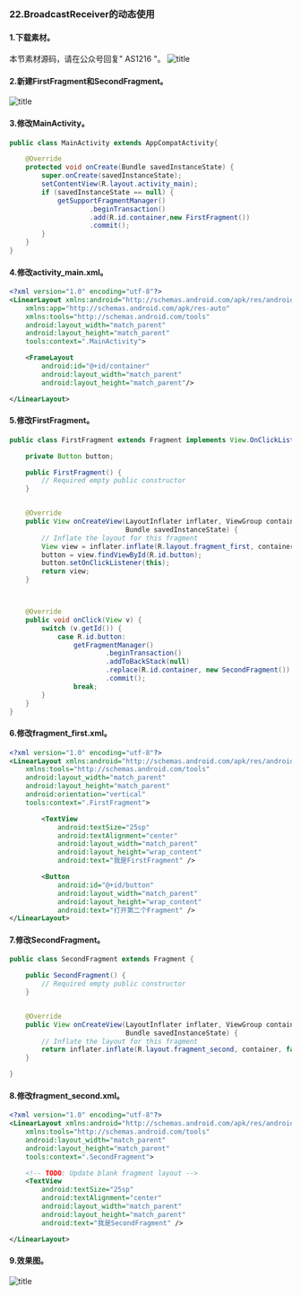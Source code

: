 ### 22.BroadcastReceiver的动态使用
#### 1.下载素材。
本节素材源码，请在公众号回复" AS1216 "。
![title](https://raw.githubusercontent.com/JSZNopi/JSZImage/master/gitnote/2019/10/30/WXCODE-1572446034519.jpeg)

#### 2.新建FirstFragment和SecondFragment。
![title](https://raw.githubusercontent.com/JSZNopi/JSZImage/master/gitnote/2019/12/16/1-1576479722241.gif)

#### 3.修改MainActivity。
```java
public class MainActivity extends AppCompatActivity{

    @Override
    protected void onCreate(Bundle savedInstanceState) {
        super.onCreate(savedInstanceState);
        setContentView(R.layout.activity_main);
        if (savedInstanceState == null) {
            getSupportFragmentManager()
                    .beginTransaction()
                    .add(R.id.container,new FirstFragment())
                    .commit();
        }
    }
}
```

#### 4.修改activity_main.xml。
```xml
<?xml version="1.0" encoding="utf-8"?>
<LinearLayout xmlns:android="http://schemas.android.com/apk/res/android"
    xmlns:app="http://schemas.android.com/apk/res-auto"
    xmlns:tools="http://schemas.android.com/tools"
    android:layout_width="match_parent"
    android:layout_height="match_parent"
    tools:context=".MainActivity">

    <FrameLayout
        android:id="@+id/container"
        android:layout_width="match_parent"
        android:layout_height="match_parent"/>

</LinearLayout>
```

#### 5.修改FirstFragment。
```java
public class FirstFragment extends Fragment implements View.OnClickListener {

    private Button button;

    public FirstFragment() {
        // Required empty public constructor
    }


    @Override
    public View onCreateView(LayoutInflater inflater, ViewGroup container,
                             Bundle savedInstanceState) {
        // Inflate the layout for this fragment
        View view = inflater.inflate(R.layout.fragment_first, container, false);
        button = view.findViewById(R.id.button);
        button.setOnClickListener(this);
        return view;
    }



    @Override
    public void onClick(View v) {
        switch (v.getId()) {
            case R.id.button:
                getFragmentManager()
                        .beginTransaction()
                        .addToBackStack(null)
                        .replace(R.id.container, new SecondFragment())
                        .commit();
                break;
        }
    }
}
```
#### 6.修改fragment_first.xml。
```xml
<?xml version="1.0" encoding="utf-8"?>
<LinearLayout xmlns:android="http://schemas.android.com/apk/res/android"
    xmlns:tools="http://schemas.android.com/tools"
    android:layout_width="match_parent"
    android:layout_height="match_parent"
    android:orientation="vertical"
    tools:context=".FirstFragment">

        <TextView
            android:textSize="25sp"
            android:textAlignment="center"
            android:layout_width="match_parent"
            android:layout_height="wrap_content"
            android:text="我是FirstFragment" />

        <Button
            android:id="@+id/button"
            android:layout_width="match_parent"
            android:layout_height="wrap_content"
            android:text="打开第二个Fragment" />
</LinearLayout>
```
#### 7.修改SecondFragment。
```java
public class SecondFragment extends Fragment {

    public SecondFragment() {
        // Required empty public constructor
    }


    @Override
    public View onCreateView(LayoutInflater inflater, ViewGroup container,
                             Bundle savedInstanceState) {
        // Inflate the layout for this fragment
        return inflater.inflate(R.layout.fragment_second, container, false);
    }

}
```
#### 8.修改fragment_second.xml。
```xml
<?xml version="1.0" encoding="utf-8"?>
<LinearLayout xmlns:android="http://schemas.android.com/apk/res/android"
    xmlns:tools="http://schemas.android.com/tools"
    android:layout_width="match_parent"
    android:layout_height="match_parent"
    tools:context=".SecondFragment">

    <!-- TODO: Update blank fragment layout -->
    <TextView
        android:textSize="25sp"
        android:textAlignment="center"
        android:layout_width="match_parent"
        android:layout_height="match_parent"
        android:text="我是SecondFragment" />

</LinearLayout>
```
#### 9.效果图。
![title](https://raw.githubusercontent.com/JSZNopi/JSZImage/master/gitnote/2019/12/16/2-1576480045413.gif)